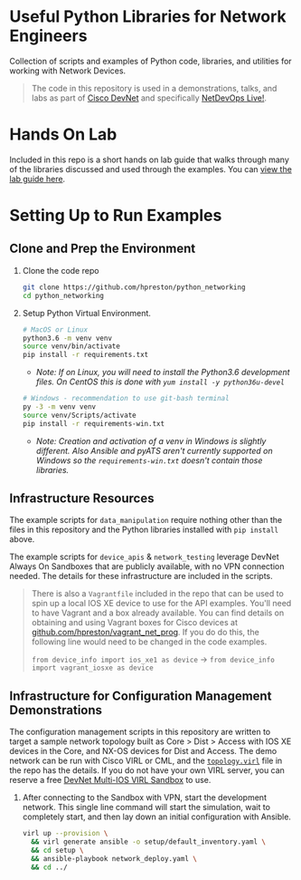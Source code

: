 # Useful Python Libraries for Network Engineers
Collection of scripts and examples of Python code, libraries, and utilities for working with Network Devices.  

> The code in this repository is used in a demonstrations, talks, and labs as part of [Cisco DevNet](https://developer.cisco.com) and specifically [NetDevOps Live!](https://developer.cisco.com/netdevops/live).

# Hands On Lab
Included in this repo is a short hands on lab guide that walks through many of the libraries discussed and used through the examples.  You can [view the lab guide here](lab.md).  

# Setting Up to Run Examples
## Clone and Prep the Environment
1. Clone the code repo

    ```bash
    git clone https://github.com/hpreston/python_networking
    cd python_networking
    ```

1. Setup Python Virtual Environment.  

    ```bash
    # MacOS or Linux
    python3.6 -m venv venv
    source venv/bin/activate
    pip install -r requirements.txt
    ```

    * *Note: If on Linux, you will need to install the Python3.6 development files.  On CentOS this is done with `yum install -y python36u-devel`*

    ```bash
    # Windows - recommendation to use git-bash terminal
    py -3 -m venv venv
    source venv/Scripts/activate
    pip install -r requirements-win.txt
    ```

    * *Note: Creation and activation of a venv in Windows is slightly different.  Also Ansible and pyATS aren't currently supported on Windows so the `requirements-win.txt` doesn't contain those libraries.*


## Infrastructure Resources
The example scripts for `data_manipulation` require nothing other than the files in this repository and the Python libraries installed with `pip install` above.  

The example scripts for `device_apis` & `network_testing` leverage DevNet Always On Sandboxes that are publicly available, with no VPN connection needed.  The details for these infrastructure are included in the scripts.  

> There is also a `Vagrantfile` included in the repo that can be used to spin up a local IOS XE device to use for the API examples.  You'll need to have Vagrant and a box already available.  You can find details on obtaining and using Vagrant boxes for Cisco devices at [github.com/hpreston/vagrant_net_prog](https://github.com/hpreston/vagrant_net_prog).  If you do do this, the following line would need to be changed in the code examples.  
>
> `from device_info import ios_xe1 as device` -> `from device_info import vagrant_iosxe as device`

## Infrastructure for Configuration Management Demonstrations
The configuration management scripts in this repository are written to target a sample network topology built as Core > Dist > Access with IOS XE devices in the Core, and NX-OS devices for Dist and Access.  The demo network can be run with Cisco VIRL or CML, and the [`topology.virl`](topology.virl) file in the repo has the details.  If you do not have your own VIRL server, you can reserve a free [DevNet Multi-IOS VIRL Sandbox](https://devnetsandbox.cisco.com/RM/Diagram/Index/6b023525-4e7f-4755-81ae-05ac500d464a?diagramType=Topology) to use.  

1. After connecting to the Sandbox with VPN, start the development network.  This single line command will start the simulation, wait to completely start, and then lay down an initial configuration with Ansible.  

    ```bash
    virl up --provision \
      && virl generate ansible -o setup/default_inventory.yaml \
      && cd setup \
      && ansible-playbook network_deploy.yaml \
      && cd ../
    ```
